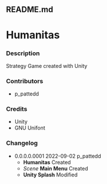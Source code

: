 README.md
---------

**Humanitas**
=============

### Description
Strategy Game created with Unity

### Contributors
- p_pattedd

### Credits
- Unity
- GNU Unifont

### Changelog
- 0.0.0.0.0001			2022-09-02			p_pattedd
	- **Humanitas** Created
	- *Scene* **Main Menu** Created
	- **Unity Splash** Modified
